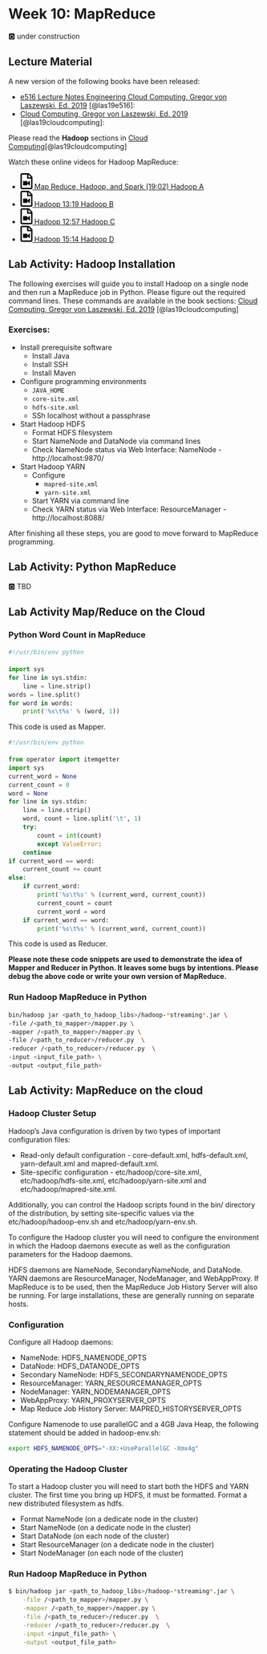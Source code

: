 # Week 10: MapReduce

:o2: under construction

## Lecture Material

A new version of the following books have been released:

* [e516 Lecture Notes Engineering Cloud Computing, Gregor von Laszewski, Ed. 2019](https://laszewski.github.io/book/e516/) [@las19e516]:
* [Cloud Computing, Gregor von Laszewski, Ed. 2019](https://laszewski.github.io/book/cloud/) [@las19cloudcomputing]:

Please read the **Hadoop** sections in [Cloud Computing](https://laszewski.github.io/book/cloud/)[@las19cloudcomputing]


Watch these online videos for Hadoop MapReduce:

* [![Video](images/video.png) Map Reduce, Hadoop, and Spark (19:02) Hadoop A](https://youtu.be/HfuP2RJnQ6k?t=73)
* [![Video](images/video.png) Hadoop 13:19 Hadoop  B](https://youtu.be/-N5PpD2sy3Q?t=17)
* [![Video](images/video.png) Hadoop 12:57 Hadoop  C](https://youtu.be/BaRHay32I80?t=18)
* [![Video](images/video.png) Hadoop 15:14 Hadoop  D](https://youtu.be/MYOosbF6-dA?t=20)

## Lab Activity: Hadoop Installation

The following exercises will guide you to install Hadoop on a single node and then run a MapReduce job in Python. Please 
figure out the required command lines. These commands are available in the book sections: [Cloud Computing, Gregor von Laszewski, Ed. 2019](https://laszewski.github.io/book/cloud/) [@las19cloudcomputing]

### Exercises:

* Install prerequisite software
    * Install Java
    * Install SSH
    * Install Maven
* Configure programming environments
    * `JAVA_HOME`
    * `core-site.xml`
    * `hdfs-site.xml`
    * SSh localhost without a passphrase
* Start Hadoop HDFS
    * Format HDFS filesystem
    * Start NameNode and DataNode via command lines
    * Check NameNode status via Web Interface: NameNode - http://localhost:9870/
* Start Hadoop YARN
    * Configure
        * `mapred-site.xml`
        * `yarn-site.xml`
    * Start YARN via command line
    * Check YARN status via Web Interface: ResourceManager - http://localhost:8088/
    
After finishing all these steps, you are good to move forward to MapReduce programming.

## Lab Activity: Python MapReduce

:o2: TBD

## Lab Activity Map/Reduce on the Cloud

### Python Word Count in MapReduce

```python
#!/usr/bin/env python

import sys
for line in sys.stdin:
    line = line.strip()
words = line.split()
for word in words:
    print('%s\t%s' % (word, 1))
```

This code is used as Mapper.

```python
#!/usr/bin/env python

from operator import itemgetter
import sys
current_word = None
current_count = 0
word = None
for line in sys.stdin:
    line = line.strip()
    word, count = line.split('\t', 1)
    try:
        count = int(count)
        except ValueError:
    continue
if current_word == word:
    current_count += count
else:
    if current_word:
        print('%s\t%s' % (current_word, current_count))
        current_count = count
        current_word = word
    if current_word == word:
        print('%s\t%s' % (current_word, current_count))
```

This code is used as Reducer.

**Please note these code snippets are used to demonstrate the idea of Mapper and Reducer in Python. It leaves some bugs by
 intentions. Please debug the above code or write your own version of MapReduce.**
 
### Run Hadoop MapReduce in Python

```bash
bin/hadoop jar <path_to_hadoop_libs>/hadoop-*streaming*.jar \
-file /<path_to_mapper>/mapper.py \
-mapper /<path_to_mapper>/mapper.py \
-file /<path_to_reducer>/reducer.py  \
-reducer /<path_to_reducer>/reducer.py  \
-input <input_file_path> \
-output <output_file_path>
``` 

## Lab Activity: MapReduce on the cloud

### Hadoop Cluster Setup

Hadoop’s Java configuration is driven by two types of important configuration files:

* Read-only default configuration - core-default.xml, hdfs-default.xml, yarn-default.xml and mapred-default.xml.
* Site-specific configuration - etc/hadoop/core-site.xml, etc/hadoop/hdfs-site.xml, etc/hadoop/yarn-site.xml and etc/hadoop/mapred-site.xml.

Additionally, you can control the Hadoop scripts found in the bin/ directory of the distribution, by setting site-specific values via the etc/hadoop/hadoop-env.sh and etc/hadoop/yarn-env.sh.

To configure the Hadoop cluster you will need to configure the environment in which the Hadoop daemons execute as well as the configuration parameters for the Hadoop daemons.

HDFS daemons are NameNode, SecondaryNameNode, and DataNode. YARN daemons are ResourceManager, NodeManager, and WebAppProxy. If MapReduce is to be used, then the MapReduce Job History Server will also be running. For large installations, these are generally running on separate hosts.

### Configuration

Configure all Hadoop daemons:

* NameNode: HDFS_NAMENODE_OPTS
* DataNode:	HDFS_DATANODE_OPTS
* Secondary NameNode: HDFS_SECONDARYNAMENODE_OPTS
* ResourceManager: YARN_RESOURCEMANAGER_OPTS
* NodeManager: YARN_NODEMANAGER_OPTS
* WebAppProxy: YARN_PROXYSERVER_OPTS
* Map Reduce Job History Server: MAPRED_HISTORYSERVER_OPTS

Configure Namenode to use parallelGC and a 4GB Java Heap, the following statement should be added in hadoop-env.sh:

```bash
export HDFS_NAMENODE_OPTS="-XX:+UseParallelGC -Xmx4g"
```

### Operating the Hadoop Cluster

To start a Hadoop cluster you will need to start both the HDFS and YARN cluster. The first time you bring up HDFS, it 
must be formatted. Format a new distributed filesystem as hdfs.

* Format NameNode (on a dedicate node in the cluster)
* Start NameNode (on a dedicate node in the cluster)
* Start DataNode (on each node of the cluster)
* Start ResourceManager (on a dedicate node in the cluster)
* Start NodeManager (on each node of the cluster)

### Run Hadoop MapReduce in Python

```bash
$ bin/hadoop jar <path_to_hadoop_libs>/hadoop-*streaming*.jar \
    -file /<path_to_mapper>/mapper.py \
    -mapper /<path_to_mapper>/mapper.py \
    -file /<path_to_reducer>/reducer.py  \
    -reducer /<path_to_reducer>/reducer.py  \
    -input <input_file_path> \
    -output <output_file_path>
``` 
